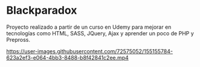 # Blackparadox

Proyecto realizado a partir de un curso en Udemy para mejorar en tecnologías como HTML, SASS, JQuery, Ajax y aprender un poco de PHP  y Prepross.

https://user-images.githubusercontent.com/72575052/155155784-623a2ef3-e064-4bb3-8488-b8f42841c2ee.mp4
